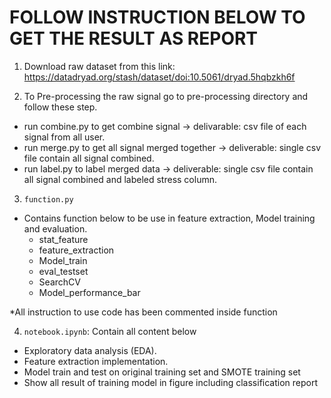 # FOLLOW INSTRUCTION BELOW TO GET THE RESULT AS REPORT

1. Download raw dataset from this link: https://datadryad.org/stash/dataset/doi:10.5061/dryad.5hqbzkh6f

2. To Pre-processing the raw signal go to pre-processing directory and follow these step.
- run combine.py to get combine signal -> delivarable: csv file of each signal from all user.
- run merge.py to get all signal merged together -> deliverable: single csv file contain all signal combined.
- run label.py to label merged data -> deliverable: single csv file contain all signal combined and labeled stress column.

3. `function.py` 
- Contains function below to be use in feature extraction, Model training and evaluation.
    - stat_feature
    - feature_extraction
    - Model_train
    - eval_testset
    - SearchCV
    - Model_performance_bar

*All instruction to use code has been commented inside function

4. `notebook.ipynb`: Contain all content below
- Exploratory data analysis (EDA).
- Feature extraction implementation.
- Model train and test on original training set and SMOTE training set
- Show all result of training model in figure including classification report

